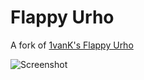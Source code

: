 # Flappy Urho
A fork of [1vanK's Flappy Urho](https://github.com/1vanK/FlappyUrho)

![Screenshot](https://raw.githubusercontent.com/Modanung/FlappyUrho/master/Screenshots/Screenshot_Sun_Apr_17_04_41_13_2016.png)
